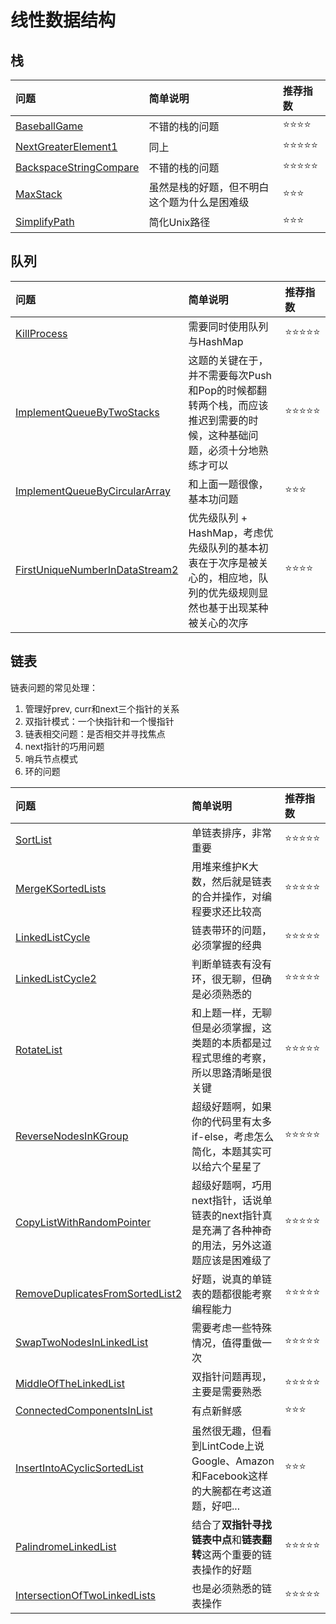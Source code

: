 # 线性数据结构

## 栈

| 问题 | 简单说明 | 推荐指数 |
|:--------|:------------|:---------------|
| [BaseballGame](https://www.lintcode.com/problem/baseball-game/description) | 不错的栈的问题 | ⭐️️️⭐️️⭐️️️⭐️️️️ |
| [NextGreaterElement1](https://www.lintcode.com/problem/next-greater-element-i/description) | 同上 | ⭐️️️⭐️️⭐️️⭐️️️⭐️️️️ |
| [BackspaceStringCompare](https://www.lintcode.com/problem/backspace-string-compare/description) | 不错的栈的问题 | ⭐️️️⭐️️⭐️️⭐️️️⭐️️️️ |
| [MaxStack](https://www.lintcode.com/problem/max-stack/description) | 虽然是栈的好题，但不明白这个题为什么是困难级 | ⭐️️️⭐️️⭐️️️ |
| [SimplifyPath](https://www.lintcode.com/problem/simplify-path/description) | 简化Unix路径 | ⭐️️️⭐️️⭐️️️ |

## 队列

| 问题 | 简单说明 | 推荐指数 |
|:--------|:------------|:---------------|
| [KillProcess](https://www.lintcode.com/problem/kill-process/description) | 需要同时使用队列与HashMap | ⭐️️️⭐️️⭐️️⭐️️️⭐️️️️ |
| [ImplementQueueByTwoStacks](https://www.lintcode.com/problem/implement-queue-by-two-stacks/description) | 这题的关键在于，并不需要每次Push和Pop的时候都翻转两个栈，而应该推迟到需要的时候，这种基础问题，必须十分地熟练才可以 | ⭐️️️⭐️️⭐️️⭐️️️⭐️️️️ |
| [ImplementQueueByCircularArray](https://www.lintcode.com/problem/implement-queue-by-circular-array/description) | 和上面一题很像，基本功问题 | ⭐️️️⭐️️⭐️️️ |
| [FirstUniqueNumberInDataStream2](https://www.lintcode.com/problem/first-unique-number-in-data-stream-ii/description) | 优先级队列 + HashMap，考虑优先级队列的基本初衷在于次序是被关心的，相应地，队列的优先级规则显然也基于出现某种被关心的次序 | ⭐️️️⭐️️⭐️️️⭐️️️️ |

## 链表

链表问题的常见处理：

1. 管理好prev, curr和next三个指针的关系
2. 双指针模式：一个快指针和一个慢指针
3. 链表相交问题：是否相交并寻找焦点
4. next指针的巧用问题
5. 哨兵节点模式
6. 环的问题

| 问题 | 简单说明 | 推荐指数 |
|:--------|:------------|:---------------|
| [SortList](https://www.lintcode.com/problem/sort-list/description) | 单链表排序，非常重要 | ⭐️️️⭐️️⭐️️⭐️️️⭐️️️️ |
| [MergeKSortedLists](https://www.lintcode.com/problem/merge-k-sorted-lists/description) | 用堆来维护K大数，然后就是链表的合并操作，对编程要求还比较高 |  ⭐️️️⭐️️⭐️️️⭐️⭐️ |
| [LinkedListCycle](https://www.lintcode.com/problem/linked-list-cycle/description) | 链表带环的问题，必须掌握的经典 | ⭐️️️⭐️️⭐️️️⭐️⭐️ |
| [LinkedListCycle2](https://www.lintcode.com/problem/linked-list-cycle-ii/description) | 判断单链表有没有环，很无聊，但确是必须熟悉的 |  ⭐️️️⭐️️⭐️️️⭐️⭐️ |
| [RotateList](https://www.lintcode.com/problem/rotate-list/description) | 和上题一样，无聊但是必须掌握，这类题的本质都是过程式思维的考察，所以思路清晰是很关键 | ⭐️️️⭐️️⭐️️️⭐️⭐️ |
| [ReverseNodesInKGroup](https://www.lintcode.com/problem/reverse-nodes-in-k-group/description) | 超级好题啊，如果你的代码里有太多if-else，考虑怎么简化，本题其实可以给六个星星了 | ⭐️️️⭐️️⭐️️️⭐️⭐️ |
| [CopyListWithRandomPointer](https://www.lintcode.com/problem/copy-list-with-random-pointer/description) | 超级好题啊，巧用next指针，话说单链表的next指针真是充满了各种神奇的用法，另外这道题应该是困难级了 | ⭐️️️⭐️️⭐️️️⭐️⭐️ |
| [RemoveDuplicatesFromSortedList2](https://www.lintcode.com/problem/remove-duplicates-from-sorted-list-ii/description) | 好题，说真的单链表的题都很能考察编程能力 | ⭐️️️⭐️️⭐️️️⭐️⭐️ |
| [SwapTwoNodesInLinkedList](https://www.lintcode.com/problem/swap-two-nodes-in-linked-list/description) | 需要考虑一些特殊情况，值得重做一次 | ⭐️️️⭐️️⭐️️️⭐️⭐️ |
| [MiddleOfTheLinkedList](https://www.lintcode.com/problem/middle-of-the-linked-list/description) | 双指针问题再现，主要是需要熟悉 | ⭐️️️⭐️️⭐️️️⭐️⭐️ |
| [ConnectedComponentsInList](https://www.lintcode.com/problem/connected-components-in-list/description) | 有点新鲜感 | ⭐️️️⭐️️⭐️️️ |
| [InsertIntoACyclicSortedList](https://www.lintcode.com/problem/insert-into-a-cyclic-sorted-list/description) | 虽然很无趣，但看到LintCode上说Google、Amazon和Facebook这样的大腕都在考这道题，好吧... | ⭐️️️⭐️️⭐️️️ |
| [PalindromeLinkedList](https://www.lintcode.com/problem/palindrome-linked-list/description) | 结合了**双指针寻找链表中点**和**链表翻转**这两个重要的链表操作的好题 | ⭐️️️⭐️️⭐️️️⭐️⭐️ |
| [IntersectionOfTwoLinkedLists](https://www.lintcode.com/problem/intersection-of-two-linked-lists/description) | 也是必须熟悉的链表操作 | ⭐️️️⭐️️⭐️️️⭐️⭐️ |
